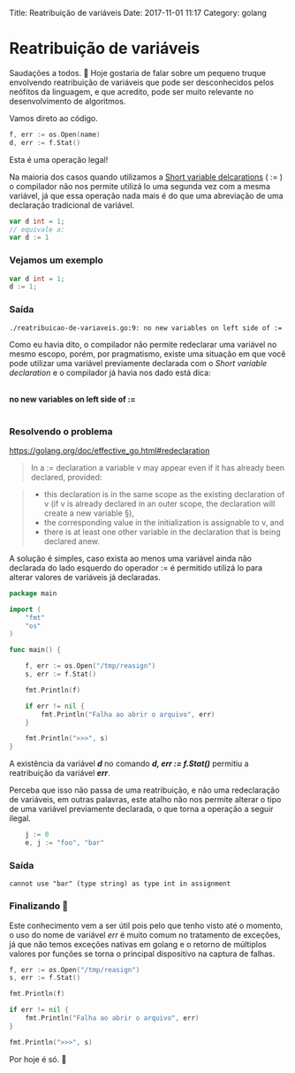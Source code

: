Title: Reatribuição de variáveis
Date: 2017-11-01 11:17
Category: golang

# Reatribuição de variáveis

Saudações a todos. &#128075;
Hoje gostaria de falar sobre um pequeno truque envolvendo reatribuição de variáveis que pode ser desconhecidos pelos neófitos da linguagem, e que acredito, pode ser muito relevante no desenvolvimento de algoritmos.

Vamos direto ao código.

```go
f, err := os.Open(name)
d, err := f.Stat()
```

Esta é uma operação legal!

Na maioria dos casos quando utilizamos a [Short variable delcarations](https://golang.org/ref/spec#Short_variable_declarations) ( := ) o compilador não nos permite utilizá lo uma segunda vez com a mesma variável, já que essa operação nada mais é do que uma abreviação de uma declaração tradicional de variável.

```go
var d int = 1;
// equivale a:
var d := 1
```

### Vejamos um exemplo

```go
var d int = 1;
d := 1;
```

### Saída
```
./reatribuicao-de-variaveis.go:9: no new variables on left side of :=
```

Como eu havia dito, o compilador não permite redeclarar uma variável no mesmo escopo, porém, por pragmatismo, existe uma situação em que você pode utilizar uma variável previamente declarada com o *Short variable declaration* e o compilador já havia nos dado está dica:<br/><br/>

**no new variables on left side of :=**
<br/><br/>


### Resolvendo o problema

https://golang.org/doc/effective_go.html#redeclaration
>In a := declaration a variable v may appear even if it has already been declared, provided:

>- this declaration is in the same scope as the existing declaration of v (if v is already declared in an outer scope, the declaration will create a new variable §),
>- the corresponding value in the initialization is assignable to v, and
>- there is at least one other variable in the declaration that is being declared anew.

A solução é simples, caso exista ao menos uma variável ainda não declarada do lado esquerdo do operador := é permitido utilizá lo para alterar valores de variáveis já declaradas.

```go
package main

import (
	"fmt"
	"os"
)

func main() {

    f, err := os.Open("/tmp/reasign")
    s, err := f.Stat()

    fmt.Println(f)

    if err != nil {
        fmt.Println("Falha ao abrir o arquivo", err)
    }

    fmt.Println(">>>", s)
}
```

A existência da variável ***d*** no comando ***d, err := f.Stat()*** permitiu a reatribuição da variável ***err***.

Perceba que isso não passa de uma reatribuição, e não uma redeclaração de variáveis, em outras palavras, este atalho não nos permite alterar o tipo de uma variável previamente declarada, o que torna a operação  a seguir ilegal.

```go
    j := 0
    e, j := "foo", "bar"
```

### Saída
```
cannot use "bar" (type string) as type int in assignment
```

### Finalizando &#127859;
Este conhecimento vem a ser útil pois pelo que tenho visto até o momento, o uso do nome de variável *err* é muito comum no tratamento de exceções, já que não temos exceções nativas em golang e o retorno de múltiplos valores por funções se torna o principal dispositivo na captura de falhas.

```go
f, err := os.Open("/tmp/reasign")
s, err := f.Stat()

fmt.Println(f)

if err != nil {
    fmt.Println("Falha ao abrir o arquivo", err)
}

fmt.Println(">>>", s)
```

Por hoje é só. &#128640;